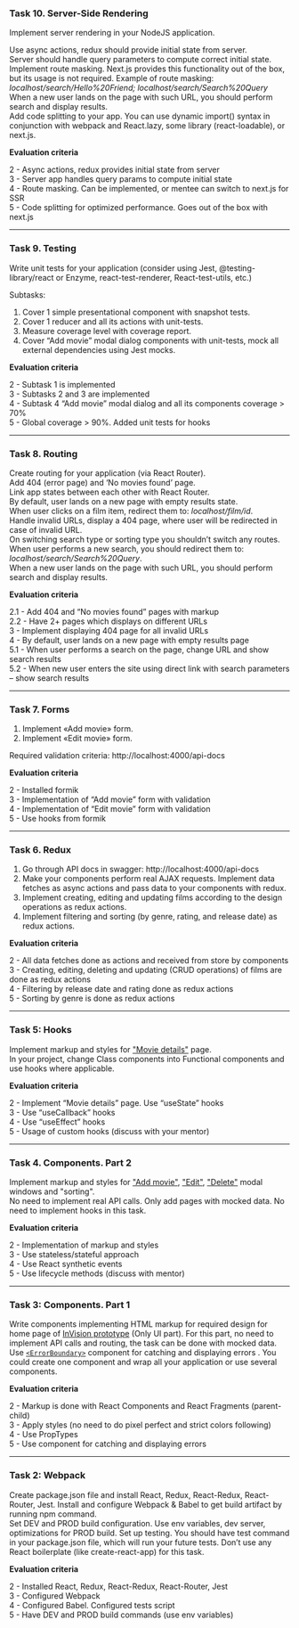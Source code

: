 ### Task 10. Server-Side Rendering

Implement server rendering in your NodeJS application.

Use async actions, redux should provide initial state from server.  
Server should handle query parameters to compute correct initial state.  
Implement route masking. Next.js provides this functionality out of the box, but its usage is not required. Example of route masking:  
_localhost/search/Hello%20Friend; localhost/search/Search%20Query_  
When a new user lands on the page with such URL, you should perform search and display results.  
Add code splitting to your app. You can use dynamic import() syntax in conjunction with webpack and React.lazy, some library (react-loadable), or next.js.

**Evaluation criteria**

2 - Async actions, redux provides initial state from server  
3 - Server app handles query params to compute initial state  
4 - Route masking. Can be implemented, or mentee can switch to next.js for SSR  
5 - Code splitting for optimized performance. Goes out of the box with next.js

---

### Task 9. Testing

Write unit tests for your application (consider using Jest, @testing-library/react or Enzyme, react-test-renderer, React-test-utils, etc.)

Subtasks:

1. Cover 1 simple presentational component with snapshot tests.
2. Cover 1 reducer and all its actions with unit-tests.
3. Measure coverage level with coverage report.
4. Cover “Add movie” modal dialog components with unit-tests, mock all external dependencies using Jest mocks.

**Evaluation criteria**

2 - Subtask 1 is implemented  
3 - Subtasks 2 and 3 are implemented  
4 - Subtask 4 “Add movie” modal dialog and all its components coverage > 70%  
5 - Global coverage > 90%. Added unit tests for hooks

---

### Task 8. Routing

Create routing for your application (via React Router).  
Add 404 (error page) and ‘No movies found’ page.  
Link app states between each other with React Router.  
By default, user lands on a new page with empty results state.  
When user clicks on a film item, redirect them to:
_localhost/film/id_.  
Handle invalid URLs, display a 404 page, where user will be redirected in case of invalid URL.  
On switching search type or sorting type you shouldn’t switch any routes.  
When user performs a new search, you should redirect them to: _localhost/search/Search%20Query_.  
When a new user lands on the page with such URL, you should perform search and display results.

**Evaluation criteria**

2.1 - Add 404 and “No movies found” pages with markup  
2.2 - Have 2+ pages which displays on different URLs  
3 - Implement displaying 404 page for all invalid URLs  
4 - By default, user lands on a new page with empty results page  
5.1 - When user performs a search on the page, change URL and show search results  
5.2 - When new user enters the site using direct link with search parameters – show search results

---

### Task 7. Forms

1. Implement «Add movie» form.
2. Implement «Edit movie» form.

Required validation criteria: http://localhost:4000/api-docs

**Evaluation criteria**

2 - Installed formik  
3 - Implementation of “Add movie” form with validation  
4 - Implementation of “Edit movie” form with validation  
5 - Use hooks from formik

---

### Task 6. Redux

1. Go through API docs in swagger: http://localhost:4000/api-docs
2. Make your components perform real AJAX requests. Implement data fetches as async actions and pass data to your components with redux.
3. Implement creating, editing and updating films according to the design operations as redux actions.
4. Implement filtering and sorting (by genre, rating, and release date) as redux actions.

**Evaluation criteria**

2 - All data fetches done as actions and received from store by components  
3 - Creating, editing, deleting and updating (CRUD operations) of films are done as redux actions  
4 - Filtering by release date and rating done as redux actions  
5 - Sorting by genre is done as redux actions

---

### Task 5: Hooks

Implement markup and styles for ["Movie details"](https://projects.invisionapp.com/share/F9VXQ7IMZGY/#/screens/407583174) page.  
In your project, change Class components into Functional components and use hooks where applicable.

**Evaluation criteria**

2 - Implement “Movie details” page. Use “useState” hooks  
3 - Use “useCallback” hooks  
4 - Use “useEffect” hooks  
5 - Usage of custom hooks (discuss with your mentor)

---

### Task 4. Components. Part 2

Implement markup and styles for ["Add movie"](https://projects.invisionapp.com/share/F9VXQ7IMZGY/#/screens/406802247), ["Edit"](https://projects.invisionapp.com/share/F9VXQ7IMZGY/#/screens/406802252), ["Delete"](https://projects.invisionapp.com/share/F9VXQ7IMZGY/#/screens/406802251) modal windows and "sorting".  
No need to implement real API calls. Only add pages with mocked data. No need to implement hooks in this task.

**Evaluation criteria**

2 - Implementation of markup and styles  
3 - Use stateless/stateful approach  
4 - Use React synthetic events  
5 - Use lifecycle methods (discuss with mentor)

---

### Task 3: Components. Part 1

Write components implementing HTML markup for required design for home page of [InVision prototype](https://projects.invisionapp.com/share/F9VXQ7IMZGY/#/screens/406802250) (Only UI part). For this part, no need to implement API calls and routing, the task can be done with mocked data.  
Use [`<ErrorBoundary>`](https://reactjs.org/docs/error-boundaries.html) component for catching and displaying errors . You could create one component and wrap all your application or use several components.

**Evaluation criteria**

2 - Markup is done with React Components and React Fragments (parent-child)  
3 - Apply styles (no need to do pixel perfect and strict colors following)  
4 - Use PropTypes  
5 - Use <ErrorBoundary> component for catching and displaying errors

---

### Task 2: Webpack

Create package.json file and install React, Redux, React-Redux, React-Router, Jest. Install and configure Webpack & Babel to get build artifact by running npm command.  
Set DEV and PROD build configuration. Use env variables, dev server, optimizations for PROD build. Set up testing. You should have test command in your package.json file, which will run your future tests. Don’t use any React boilerplate (like create-react-app) for this task.

**Evaluation criteria**

2 - Installed React, Redux, React-Redux, React-Router, Jest  
3 - Configured Webpack  
4 - Configured Babel. Configured tests script  
5 - Have DEV and PROD build commands (use env variables)
